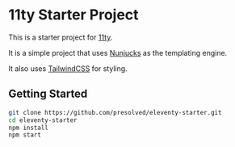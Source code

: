 # 11ty Starter Project

This is a starter project for [11ty](https://www.11ty.dev/). 

It is a simple project that uses [Nunjucks](https://mozilla.github.io/nunjucks/) as the templating engine. 

It also uses [TailwindCSS](https://tailwindcss.com/) for styling. 

## Getting Started

```bash
git clone https://github.com/presolved/eleventy-starter.git
cd eleventy-starter 
npm install 
npm start
```